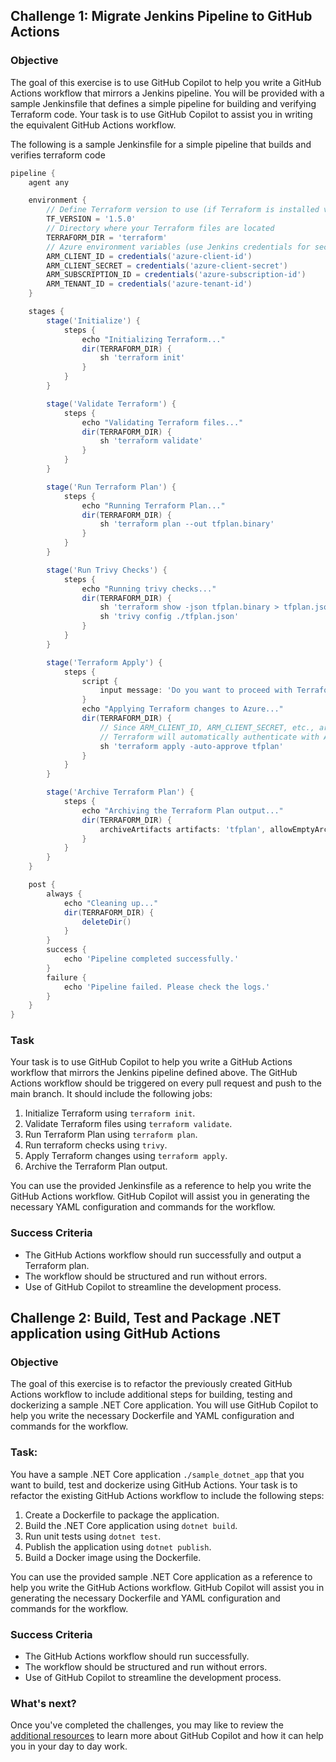 ## Challenge 1: Migrate Jenkins Pipeline to GitHub Actions

### Objective

The goal of this exercise is to use GitHub Copilot to help you write a GitHub Actions workflow that mirrors a Jenkins pipeline. You will be provided with a sample Jenkinsfile that defines a simple pipeline for building and verifying Terraform code. Your task is to use GitHub Copilot to assist you in writing the equivalent GitHub Actions workflow.

The following is a sample Jenkinsfile for a simple pipeline that builds and verifies terraform code
```groovy
pipeline {
    agent any

    environment {
        // Define Terraform version to use (if Terraform is installed via tfenv)
        TF_VERSION = '1.5.0'
        // Directory where your Terraform files are located
        TERRAFORM_DIR = 'terraform'
        // Azure environment variables (use Jenkins credentials for secure authentication)
        ARM_CLIENT_ID = credentials('azure-client-id')
        ARM_CLIENT_SECRET = credentials('azure-client-secret')
        ARM_SUBSCRIPTION_ID = credentials('azure-subscription-id')
        ARM_TENANT_ID = credentials('azure-tenant-id')
    }

    stages {
        stage('Initialize') {
            steps {
                echo "Initializing Terraform..."
                dir(TERRAFORM_DIR) {
                    sh 'terraform init'
                }
            }
        }

        stage('Validate Terraform') {
            steps {
                echo "Validating Terraform files..."
                dir(TERRAFORM_DIR) {
                    sh 'terraform validate'
                }
            }
        }

        stage('Run Terraform Plan') {
            steps {
                echo "Running Terraform Plan..."
                dir(TERRAFORM_DIR) {
                    sh 'terraform plan --out tfplan.binary'
                }
            }
        }

        stage('Run Trivy Checks') {
            steps {
                echo "Running trivy checks..."
                dir(TERRAFORM_DIR) {
                    sh 'terraform show -json tfplan.binary > tfplan.json'
                    sh 'trivy config ./tfplan.json'
                }
            }
        }

        stage('Terraform Apply') {
            steps {
                script {
                    input message: 'Do you want to proceed with Terraform apply?'
                }
                echo "Applying Terraform changes to Azure..."
                dir(TERRAFORM_DIR) {
                    // Since ARM_CLIENT_ID, ARM_CLIENT_SECRET, etc., are available as environment variables,
                    // Terraform will automatically authenticate with Azure.
                    sh 'terraform apply -auto-approve tfplan'
                }
            }
        }

        stage('Archive Terraform Plan') {
            steps {
                echo "Archiving the Terraform Plan output..."
                dir(TERRAFORM_DIR) {
                    archiveArtifacts artifacts: 'tfplan', allowEmptyArchive: true
                }
            }
        }
    }

    post {
        always {
            echo "Cleaning up..."
            dir(TERRAFORM_DIR) {
                deleteDir()
            }
        }
        success {
            echo 'Pipeline completed successfully.'
        }
        failure {
            echo 'Pipeline failed. Please check the logs.'
        }
    }
}
```

### Task

Your task is to use GitHub Copilot to help you write a GitHub Actions workflow that mirrors the Jenkins pipeline defined above. The GitHub Actions workflow should be triggered on every pull request and push to the main branch. It should include the following jobs:

1. Initialize Terraform using `terraform init`.
2. Validate Terraform files using `terraform validate`.
3. Run Terraform Plan using `terraform plan`.
4. Run terraform checks using `trivy`.
5. Apply Terraform changes using `terraform apply`.
6. Archive the Terraform Plan output.

You can use the provided Jenkinsfile as a reference to help you write the GitHub Actions workflow. GitHub Copilot will assist you in generating the necessary YAML configuration and commands for the workflow.

### Success Criteria

- The GitHub Actions workflow should run successfully and output a Terraform plan.
- The workflow should be structured and run without errors.
- Use of GitHub Copilot to streamline the development process.

## Challenge 2: Build, Test and Package .NET application using GitHub Actions

### Objective

The goal of this exercise is to refactor the previously created GitHub Actions workflow to include additional steps for building, testing and dockerizing a sample .NET Core application. You will use GitHub Copilot to help you write the necessary Dockerfile and YAML configuration and commands for the workflow.

### Task:

You have a sample .NET Core application `./sample_dotnet_app` that you want to build, test and dockerize using GitHub Actions. Your task is to refactor the existing GitHub Actions workflow to include the following steps:

1. Create a Dockerfile to package the application.
2. Build the .NET Core application using `dotnet build`.
3. Run unit tests using `dotnet test`.
4. Publish the application using `dotnet publish`.
5. Build a Docker image using the Dockerfile.

You can use the provided sample .NET Core application as a reference to help you write the GitHub Actions workflow. GitHub Copilot will assist you in generating the necessary Dockerfile and YAML configuration and commands for the workflow.

### Success Criteria

- The GitHub Actions workflow should run successfully.
- The workflow should be structured and run without errors.
- Use of GitHub Copilot to streamline the development process.


### What's next?

Once you've completed the challenges, you may like to review the [additional resources](<./5. additional resources.md>) to learn more about GitHub Copilot and how it can help you in your day to day work.
